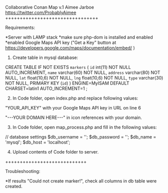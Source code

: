 Collaborative Conan Map v.1
Aimee Jarboe
https://twitter.com/ProbablyAimee
++++++++++++++++++++++++++++++++

Requirements:

*Server with LAMP stack
*make sure php-dom is installed and enabled
*enabled Google Maps API key ("Get a Key" button at https://developers.google.com/maps/documentation/embed/ )


1) Create table in mysql database:

 CREATE TABLE IF NOT EXISTS `markers` (
   `id` int(11) NOT NULL AUTO_INCREMENT,
   `name` varchar(60) NOT NULL,
   `address` varchar(80) NOT NULL,
   `lat` float(10,6) NOT NULL,
   `lng` float(10,6) NOT NULL,
   `type` varchar(30) NOT NULL,
   PRIMARY KEY (`id`)
 ) ENGINE=MyISAM DEFAULT CHARSET=latin1 AUTO_INCREMENT=1 ;


2) In Code folder, open index.php and replace following values:

 "YOUR_API_KEY" with your Google Maps API key in URL on line 6

 "---YOUR DOMAIN HERE---" in icon references with your domain.

3) In Code folder, open map_process.php and fill in the following values:

 // database settings 
 $db_username = '';
 $db_password = '';
 $db_name = 'mysql';
 $db_host = 'localhost';


4) Upload contents of Code folder to server.

++++++++++++++++++++++++++++

Troubleshooting:

*If results "Could not create marker!", check all columns in db table were created.
 
